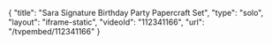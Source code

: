 {
    "title": "Sara Signature Birthday Party Papercraft Set",
    "type": "solo",
    "layout": "iframe-static",
    "videoId": "112341166",
    "url": "\/tvpembed\/112341166"
}